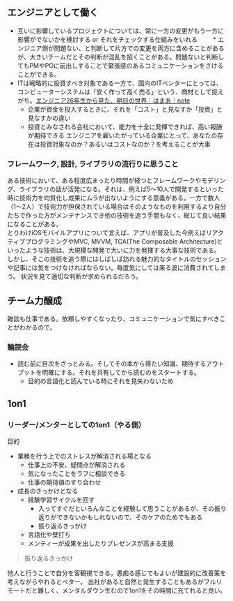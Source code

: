 ## エンジニアとして働く

* 互いに影響しているプロジェクトについては、常に一方の変更がもう一方に影響がでないかを検討する or それをチェックする仕組みをいれる
　　 * エンジニア側が問題ない、と判断して片方での変更を両方に含めることがあるが、大きいチームだとその判断が混乱を招くことがある。問題ないと判断してもPMやPOに前出しすることで緊張感のあるコミュニケーションをさけることができる。
* ITは戦略的に投資すべき対象である一方で、国内のITベンターにとっては、コンピューターシステムは「安く作って高く売る」という、商材として捉えがち。[エンジニア26年生から見た、明日の世界｜はまあ｜note](https://note.com/motekawa/n/ne3f74b333241)
  * 企業が資金を投入するときに、それを「コスト」と見なすか「投資」と見なすかの違い
  * 投資とみなされる会社において、能力を十全に発揮できれば、高い報酬が期待できる
    エンジニアを雇いたがっている企業にとって、あなたの存在は投資対象なのか？あるいはコストなのか？を考えることが大事

### フレームワーク, 設計, ライブラリの流行りに思うこと  

ある技術において、ある程度広まったり時間が経つとフレームワークやモデリング、ライブラリの話が活発になる。それは、例えば5〜10人で開発するといった時に技術力を均質化し成果にムラが出ないようにする意義がある。一方で数人（1〜2人）で技術力が担保されている場合はそのようなものを利用するより自分たちで作った方がメンテナンスでき他の技術を追う手間もなく、総じて良い結果になることがある。  
とりわけiOSモバイルアプリについて言えば、アプリが普及した今例えばリアクティブプログラミングやMVC, MVVM, TCA(The Composable Architecture)といったような技術は、大規模な開発で大いに力を発揮する大事な技術である。  
しかし、そこの技術を追う際にはしばしば訪れる魅力的なタイトルのセッションや記事には気をつけなければならない。毎度気にしては来る波に消費されてしまう。
状況を見て適切な判断が求められるだろう。

## チーム力醸成

雑談も仕事である。依頼しやすくなったり、コミュニケーションで気にすべきことがわかるので。

### 輪読会

* 読む前に目次をざっとみる。そしてその本から得たい知識、期待するアウトプットを明確にする。それを共有してから読むのをスタートする。
  * 目的の言語化と読んでいる時にそれを見失わないため

## 1on1

### リーダー/メンターとしての1on1（やる側）

目的

* 業務を行う上でのストレスが解消される場となる
  * 仕事上の不安、疑問点が解消される
  * 気になったことをラフに相談できる
  * 仕事の期待値のすり合わせ
* 成長のきっかけとなる
  * 経験学習サイクルを回す
    * 入ってすぐだといろんなことを経験して思うことがあるが、その振り返りができないかもしれないので、そのケアのためでもある
    * 振り返るきっかけ
  * 言語化や壁打ち
  * メンティーが成果を出したりプレゼンスが高まる支援

> 振り返るきっかけ

他人と行うことで自分を客観視できる。愚痴る感じでもよいが建設的に改善策を考えながらやれるとベター。
出社があると自然と発生することもあるがフルリモートだと難しく、メンタルダウン生むので1on1をその時間に充てれると良い。

